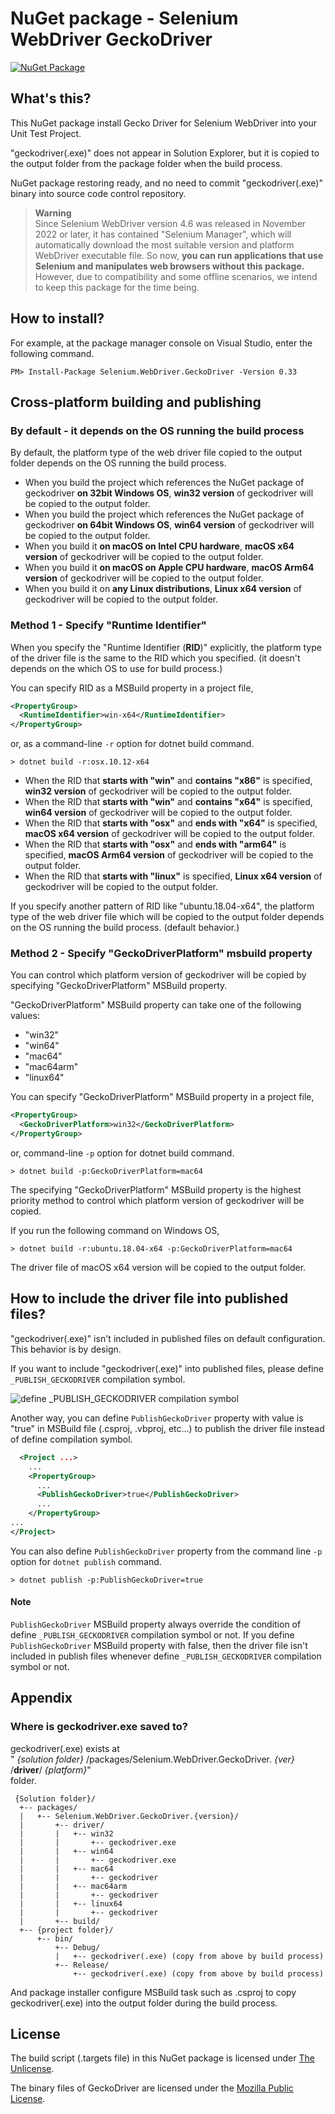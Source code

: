# NuGet package - Selenium WebDriver GeckoDriver

[![NuGet Package](https://img.shields.io/nuget/v/Selenium.WebDriver.GeckoDriver.svg)](https://www.nuget.org/packages/Selenium.WebDriver.GeckoDriver/)

## What's this?

This NuGet package install Gecko Driver for Selenium WebDriver into your Unit Test Project.

"geckodriver(.exe)" does not appear in Solution Explorer, but it is copied to the output folder from the package folder when the build process.

NuGet package restoring ready, and no need to commit "geckodriver(.exe)" binary into source code control repository.

> **Warning**  
> Since Selenium WebDriver version 4.6 was released in November 2022 or later, it has contained "Selenium Manager", which will automatically download the most suitable version and platform WebDriver executable file. So now, **you can run applications that use Selenium and manipulates web browsers without this package.** However, due to compatibility and some offline scenarios, we intend to keep this package for the time being.

## How to install?

For example, at the package manager console on Visual Studio, enter the following command.

    PM> Install-Package Selenium.WebDriver.GeckoDriver -Version 0.33

## Cross-platform building and publishing

### By default - it depends on the OS running the build process

By default, the platform type of the web driver file copied to the output folder depends on the OS running the build process.

- When you build the project which references the NuGet package of geckodriver **on 32bit Windows OS**, **win32 version** of geckodriver will be copied to the output folder.
- When you build the project which references the NuGet package of geckodriver **on 64bit Windows OS**, **win64 version** of geckodriver will be copied to the output folder.
- When you build it **on macOS on Intel CPU hardware**, **macOS x64 version** of geckodriver will be copied to the output folder.
- When you build it **on macOS on Apple CPU hardware**, **macOS Arm64 version** of geckodriver will be copied to the output folder.
- When you build it on **any Linux distributions**, **Linux x64 version** of geckodriver will be copied to the output folder.

### Method 1 - Specify "Runtime Identifier"

When you specify the "Runtime Identifier (**RID**)" explicitly, the platform type of the driver file is the same to the RID which you specified. (it doesn't depends on the which OS to use for build process.)

You can specify RID as a MSBuild property in a project file,

```xml
<PropertyGroup>
  <RuntimeIdentifier>win-x64</RuntimeIdentifier>
</PropertyGroup>
```

or, as a command-line `-r` option for dotnet build command.

```shell
> dotnet build -r:osx.10.12-x64
```

- When the RID that **starts with "win"** and **contains "x86"** is specified, **win32 version** of geckodriver will be copied to the output folder.
- When the RID that **starts with "win"** and **contains "x64"** is specified, **win64 version** of geckodriver will be copied to the output folder.
- When the RID that **starts with "osx"** and **ends with "x64"** is specified, **macOS x64 version** of geckodriver will be copied to the output folder.
- When the RID that **starts with "osx"** and **ends with "arm64"** is specified, **macOS Arm64 version** of geckodriver will be copied to the output folder.
- When the RID that **starts with "linux"** is specified, **Linux x64 version** of geckodriver will be copied to the output folder.

If you specify another pattern of RID like "ubuntu.18.04-x64", the platform type of the web driver file which will be copied to the output folder depends on the OS running the build process. (default behavior.)

### Method 2 - Specify "GeckoDriverPlatform" msbuild property

You can control which platform version of geckodriver will be copied by specifying "GeckoDriverPlatform" MSBuild property.

"GeckoDriverPlatform" MSBuild property can take one of the following values:

- "win32"
- "win64"
- "mac64"
- "mac64arm"
- "linux64"

You can specify "GeckoDriverPlatform" MSBuild property in a project file,

```xml
<PropertyGroup>
  <GeckoDriverPlatform>win32</GeckoDriverPlatform>
</PropertyGroup>
```

or, command-line `-p` option for dotnet build command.

```shell
> dotnet build -p:GeckoDriverPlatform=mac64
```

The specifying "GeckoDriverPlatform" MSBuild property is the highest priority method to control which platform version of geckodriver will be copied.

If you run the following command on Windows OS,

```shell
> dotnet build -r:ubuntu.18.04-x64 -p:GeckoDriverPlatform=mac64
```

The driver file of macOS x64 version will be copied to the output folder.

## How to include the driver file into published files?

"geckodriver(.exe)" isn't included in published files on default configuration. This behavior is by design.

If you want to include "geckodriver(.exe)" into published files, please define `_PUBLISH_GECKODRIVER` compilation symbol.

![define _PUBLISH_GECKODRIVER compilation symbol](https://raw.githubusercontent.com/jsakamoto/nupkg-selenium-webdriver-geckodriver/master/.asset/define_PUBLISH_GECKODRIVER_compilation_symbol.png)

Another way, you can define `PublishGeckoDriver` property with value is "true" in MSBuild file (.csproj, .vbproj, etc...) to publish the driver file instead of define compilation symbol.

```xml
  <Project ...>
    ...
    <PropertyGroup>
      ...
      <PublishGeckoDriver>true</PublishGeckoDriver>
      ...
    </PropertyGroup>
...
</Project>
```

You can also define `PublishGeckoDriver` property from the command line `-p` option for `dotnet publish` command.

```shell
> dotnet publish -p:PublishGeckoDriver=true
```
#### Note

`PublishGeckoDriver` MSBuild property always override the condition of define `_PUBLISH_GECKODRIVER` compilation symbol or not. If you define `PublishGeckoDriver` MSBuild property with false, then the driver file isn't included in publish files whenever define `_PUBLISH_GECKODRIVER` compilation symbol or not.

## Appendix

### Where is geckodriver.exe saved to?

geckodriver(.exe) exists at  
" _{solution folder}_ /packages/Selenium.WebDriver.GeckoDriver. _{ver}_ /**driver**/ _{platform}_"  
folder.

     {Solution folder}/
      +-- packages/
      |   +-- Selenium.WebDriver.GeckoDriver.{version}/
      |       +-- driver/
      |       |   +-- win32
      |       |       +-- geckodriver.exe
      |       |   +-- win64
      |       |       +-- geckodriver.exe
      |       |   +-- mac64
      |       |       +-- geckodriver
      |       |   +-- mac64arm
      |       |       +-- geckodriver
      |       |   +-- linux64
      |       |       +-- geckodriver
      |       +-- build/
      +-- {project folder}/
          +-- bin/
              +-- Debug/
              |   +-- geckodriver(.exe) (copy from above by build process)
              +-- Release/
                  +-- geckodriver(.exe) (copy from above by build process)

 And package installer configure MSBuild task such as .csproj to
 copy geckodriver(.exe) into the output folder during the build process.

## License

The build script (.targets file) in this NuGet package is licensed under [The Unlicense](https://github.com/jsakamoto/nupkg-selenium-webdriver-geckodriver/blob/master/LICENSE).

The binary files of GeckoDriver are licensed under the [Mozilla Public License](https://www.mozilla.org/en-US/MPL/2.0/).
